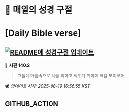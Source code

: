# 🙏 매일의 성경 구절
# [Daily Bible verse]
## [![README에 성경구절 업데이트](https://github.com/DONGSUKA/first_test/actions/workflows/update-readme-bible.yml/badge.svg)](https://github.com/DONGSUKA/first_test/actions/workflows/update-readme-bible.yml)
<!-- START_BIBLE_VERSE -->
📖 **시편 140:2**
> 그들이 마음속으로 악을 꾀하고 싸우기 위하여 매일 모이오며

🕊️ _업데이트 시각: 2025-08-19 16:56:55 KST_
  <!-- END_BIBLE_VERSE -->
## GITHUB_ACTION
